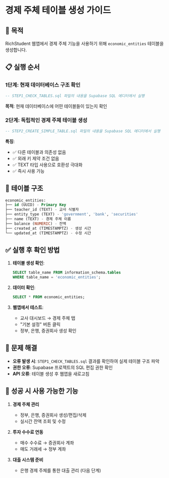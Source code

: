 # 경제 주체 테이블 생성 가이드

## 🎯 목적
RichStudent 웹앱에서 경제 주체 기능을 사용하기 위해 `economic_entities` 테이블을 생성합니다.

## 📋 실행 순서

### 1단계: 현재 데이터베이스 구조 확인
```sql
-- STEP1_CHECK_TABLES.sql 파일의 내용을 Supabase SQL 에디터에서 실행
```

**목적**: 현재 데이터베이스에 어떤 테이블들이 있는지 확인

### 2단계: 독립적인 경제 주체 테이블 생성
```sql
-- STEP2_CREATE_SIMPLE_TABLE.sql 파일의 내용을 Supabase SQL 에디터에서 실행
```

**특징**:
- ✅ 다른 테이블과 의존성 없음
- ✅ 외래 키 제약 조건 없음  
- ✅ TEXT 타입 사용으로 호환성 극대화
- ✅ 즉시 사용 가능

## 🔧 테이블 구조

```sql
economic_entities:
├── id (UUID) - Primary Key
├── teacher_id (TEXT) - 교사 식별자
├── entity_type (TEXT) - 'government', 'bank', 'securities'
├── name (TEXT) - 경제 주체 이름
├── balance (NUMERIC) - 잔액
├── created_at (TIMESTAMPTZ) - 생성 시간
└── updated_at (TIMESTAMPTZ) - 수정 시간
```

## ✅ 실행 후 확인 방법

1. **테이블 생성 확인**:
   ```sql
   SELECT table_name FROM information_schema.tables 
   WHERE table_name = 'economic_entities';
   ```

2. **데이터 확인**:
   ```sql
   SELECT * FROM economic_entities;
   ```

3. **웹앱에서 테스트**:
   - 교사 대시보드 → 경제 주체 탭
   - "기본 설정" 버튼 클릭
   - 정부, 은행, 증권회사 생성 확인

## 🚨 문제 해결

- **오류 발생 시**: `STEP1_CHECK_TABLES.sql` 결과를 확인하여 실제 테이블 구조 파악
- **권한 오류**: Supabase 프로젝트의 SQL 편집 권한 확인
- **API 오류**: 테이블 생성 후 웹앱을 새로고침

## 🎉 성공 시 사용 가능한 기능

1. **경제 주체 관리**
   - 정부, 은행, 증권회사 생성/편집/삭제
   - 실시간 잔액 조회 및 수정

2. **투자 수수료 연동**
   - 매수 수수료 → 증권회사 계좌
   - 매도 거래세 → 정부 계좌

3. **대출 시스템 준비**
   - 은행 경제 주체를 통한 대출 관리 (다음 단계)